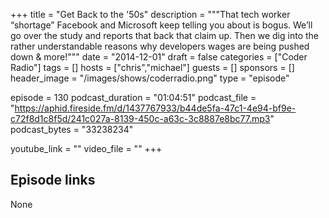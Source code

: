 +++
title = "Get Back to the '50s"
description = """That tech worker “shortage” Facebook and Microsoft keep telling you about is bogus. We’ll go over the study and reports that back that claim up. Then we dig into the rather understandable reasons why developers wages are being pushed down & more!"""
date = "2014-12-01"
draft = false
categories = ["Coder Radio"]
tags = []
hosts = ["chris","michael"]
guests = []
sponsors = []
header_image = "/images/shows/coderradio.png"
type = "episode"

episode = 130
podcast_duration = "01:04:51"
podcast_file = "https://aphid.fireside.fm/d/1437767933/b44de5fa-47c1-4e94-bf9e-c72f8d1c8f5d/241c027a-8139-450c-a63c-3c8887e8bc77.mp3"
podcast_bytes = "33238234"

youtube_link = ""
video_file = ""
+++

## Episode links

None

